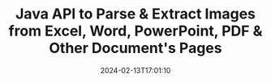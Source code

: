 ---
############################# Static ############################
layout: "auto-gen-parser"
date: 2024-02-13T17:01:10
draft: false
otherformats: doc docm docx dot dotm dotx epub html mht mhtml odp ods odt one otp ott pdf

############################# Head ############################
head_title: "How to Extract Images from Excel, Word, PDF & Other Documents via Java?"
head_description: "GroupDocs.Parser for Java API allows software developers to parse & extract images from PDF, DOC, DOCX, PPT, PPTX, XLS, XLSX documents & Emails inside Java Apps."

############################# Header ############################
title: "Java API to Parse & Extract Images from Excel, Word, PowerPoint, PDF & Other Document's Pages"
description: "GroupDocs.Parser for Java API allows programmers to extract images from PDF, DOC, DOCX, PPT, PPTX, EML, MSG, XLS, XLSX, CSV, ODT, RTF & EPUB documents or document’s Pages inside Java applications."
bg_image: "https://cms.admin.containerize.com/templates/aspose/App_Themes/V3/images/bg/header1.png"
bg_overlay: false
button:
    enable: true
    icon: "fas fa-arrow-down"
    label: "Download Free Trial"
    link: "https://downloads.groupdocs.com/parser/java"

############################# SubMenu ############################
submenu:
    enable: true

    left:
        img_alt: "GroupDocs.Parser for Java"
        image: "https://cms.admin.containerize.com/templates/groupdocs/images/product-logos/90x90-noborder/groupdocs-parser-java.png"
        product: "GroupDocs.Parser"
        platform: "Java"

    middle:
        button:

            # button loop
            - link: "https://apireference.groupdocs.com/parser/java"
              text: "API Reference"

            # button loop
            - link: "https://github.com/groupdocs-parser"
              text: "Code Examples"

            # button loop
            - link: "https://products.groupdocs.app/parser/family"
              text: "Live Demos"

            # button loop
            - link: "https://purchase.groupdocs.com/pricing/parser/java"
              text: "Pricing"

    right:
        link_download: "https://downloads.groupdocs.com/parser"
        link_learn: "https://docs.groupdocs.com/parser/java"
        link_buy: "https://purchase.groupdocs.com"

############################# About ############################
about:
    enable: true
    title: "Learn How to Extract Images from {{EXT}} Documents or a Specific Page via Java API"
    content: |
        An Image is worth a thousand words and cannot be ignored in today’s visual world while creating engaging content. Images can be a great source of information communication as well as grabbing user’s attention. It is often needed to get images from documents, journals or presentations and use them somewhere else. GroupDocs.Parser for Java is a powerful API that helps software developers and programmers to build solution for parsing and extracting images  or other information from numerous  documents types.  It also support saving images in PNG, JPEG, WebP, GIF, BMP and other formats. The API has included support for some popular documents formats, such as PDF, Microsoft Office formats: Word (DOC, DOCX), PowerPoint (PPT, PPTX), Excel (XLS, XLSX), LibreOffice formats, Emails, Ebooks, and many more.  It has also included support for some advanced features related to documents parsing, extracting plain and structured text, text searching by keywords, extract metadata or images, containers as well as attachments and many more.
        
        

############################# Steps ############################
steps:
    enable: true
    title_left: "Extract images from documents in Java"
    content_left: |
        [GroupDocs.Parser for Java](/parser/java/) makes it easy for Java developers to extract images from a documents by implementing a few easy steps.
        
        * Instantiate [Parser](https://reference.groupdocs.com/java/parser/com.groupdocs.parser/Parser) object for the initial document;
        * Call [getImages](https://reference.groupdocs.com/parser/java/com.groupdocs.parser/parser/#getImages--) method and obtain collection of image objects;
        * Check if reader isn’t *null* (images extraction is supported for the document);
        * Iterate through the collection and get sizes, image types and image contents.

    title_right: "Learn more about the images extraction"
    content_right: |
        * <a href="https://docs.groupdocs.com/parser/java/extract-images-from-document/">How to extract images from document</a>
        * <a href="https://docs.groupdocs.com/parser/java/extract-images-from-document-page/">How to extract images from document page</a>
        * <a href="https://docs.groupdocs.com/parser/java/extract-images-from-document-page-area/">How to extract images from document page area</a>
        * <a href="https://docs.groupdocs.com/parser/java/extract-images-to-files/">How to extract images to files</a>

    code: |
     {{% parser/additional-styles %}}
     {{< parser/code-parser title="How to extract images from documents using Java example code">}}

        ```java    
        // Extract images from documents using GroupDocs.Parser API
        // Create an instance of Parser class
        try (Parser parser = new Parser(Constants.SampleImagesPdf)) {
            // Extract images
            Iterable<PageImageArea> images = parser.getImages();
            // Check if images extraction is supported
            if (images == null) {
                System.out.println("Images extraction isn't supported");
                return;
            }
            // Iterate over images
            for (PageImageArea image : images) {
                // Print a page index, rectangle and image type:
                System.out.println(String.format("Page: %d, R: %s, Type: %s", image.getPage().getIndex(), image.getRectangle(), image.getFileType()));
            }
        }
        ```
     {{< /parser/code-parser >}}

############################# More ############################
more:
    enable: true
    title_left: "System Requirements"
    content_left: |
        GroupDocs.Parser for Java APIs are supported on all major platforms and operating systems. Before executing the code below, please make sure that you have the following prerequisites installed on your system.
        
        * Operating Systems: Microsoft Windows, Linux, MacOS
        * Development Environments: NetBeans, Intellij IDEA, Eclipse, etc.
        * Frameworks
        * Download the latest version of GroupDocs.Parser for Java from [Maven](https://repository.groupdocs.com/webapp/#/artifacts/browse/tree/General/repo/com/groupdocs/groupdocs-parser)

    title_right: "Why Use GroupDocs.Parser for Java"
    content_right: |
        * Plain text extraction support from any supported documents    
        * Documents parsing via user-defined templates    
        * Fully support structured text extraction    
        * Text searching via keyword as well as regular expression    
        * Extract formatted text, metadata, images, containers, and attachments    
        * Extract table of contents for some supported document formats    
        * Parse form data from PDF documents    
        * Extract hyperlinks from the document   

############################# Demos ############################
demos:
    enable: true
    title: "Live Demos - Extract images from documents Online"
    content: |
       Extract images from documents right now by visiting [GroupDocs.Parser Live Demos](https://products.groupdocs.app/parser/images/) website.
       The live demo has the following benefits.
        
############################# About Formats ############################
about_formats:
    enable: true

############################# More Formats ############################
more_formats:
    enable: true
    title: "Extract Images From Other Document Formats"
    content: |
        Java documents parse & images extraction API for file formats and images. Extract data for some of the popular file formats as stated below.

############################# Back to top ###############################
back_to_top:
    enable: true
---
